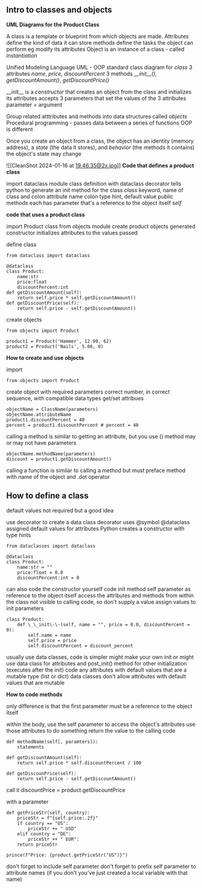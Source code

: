
## Intro to classes and objects

**UML Diagrams for the Product Class**

A class is a template or blueprint from which objects are made.
Attributes define the kind of data it can store
methods define the tasks the object can perform
	eg modify its attributes
Object is an instance of a class - called *instantiation*

Unified Modeling Language UML - OOP standard
	class diagram for *class*
	3 attributes *name*, *price*, *discountPercent*
	3 methods *\_\_init\_\_()*, *getDiscountAmount()*, *getDiscountPrice()*

\_\_init\_\_ is a *constructor* that creates an object from the class and initializes its attributes
	accepts 3 parameters that set the values of the 3 attributes
		parameter = argument

Group related atttributes and methods into data structures called *objects*
	Procedural programming - passes data between a series of functions
	OOP is different

Once you create an object from a class, the object has an identity (memory address), a *state* (the data it stores), and *behavior* (the methods it contains)
	the object's state may change

![[CleanShot 2024-01-16 at 19.46.35@2x.jpg]]
**Code that defines a product class**

import dataclass module
class definition with dataclass decorator
	tells python to generate an init method for the class
*class* keyword, name of class and colon
attribute name colon type hint, default value
public methods
	each has parameter that's a reference to the object itself *self*

**code that uses a product class**

import Product class from objects module
create product objects
	generated constructor initializes attributes to the values passed

define class

	from dataclass import dataclass

	@dataclass
	class Product:
		name:str
		price:float
		discountPercent:int
	def getDiscountAmount(self):
		return self.price * self.getDiscountAmount()
	def getDiscountPrice(self):
		return self.price - self.getDiscountAmount()

create objects

	from objects import Product

	product1 = Product('Hammer', 12.99, 62)
	product2 = Product('Nails', 5.06, 0)


**How to create and use objects**

import

	from objects import Product
create object with required parameters
	correct number, in correct sequence, with compatible data types
get/set attribues

	objectName = ClassName(parameters)
	objectName.attributeName
	product1.discountPercent = 40
	percent = product1.discountPercent # percent = 40
	
calling a method is similar to getting an attribute, but you use ()
method may or may not have parameters

	objectName.methodName(parameters)
	discount = product1.getDiscountAmount()
calling a function is similar to calling a method
	but must preface method with name of the object and .dot operator

## How to define a class

default values not required but a good idea

use decorator to create a data class
	decorator uses @symbol @dataclass
	assigned default values for attributes
	Python creates a constructor  with type hints

	from dataclasses import dataclass

	@dataclass
	class Product:
		name:str = ""
		price:float = 0.0
		discountPercent:int = 0
can also code the constructor yourself
	code init method
	self parameter as reference to the object itself
		access the attributes and methods from within the class
		not visible to calling code, so don't supply a value
	assign values to init parameters

	class Product:
		def \_\_init\-\-(self, name = "", price = 0.0, discountPercent = 0):
			self.name = name
			self.price = price
			self.discountPercent = discount_percent

usually use data classes, code is simpler
	might make your own init
	or might use data class for attributes and post_init() method for other initialization (executes after the init)
	code any attributes with default values that are a mutable type (list or dict)
		data classes don't allow attributes with default values that are mutable



**How to code methods**

only difference is that the first parameter must be a reference to the object itself

within the body, use the self parameter to access the object's attributes
	use those attributes to do something
	return the value to the calling code

	def methodName(self[, paramters]):
		statements

	def getDiscountAmount(self):
		return self.price * self.discountPercent / 100

	def getDiscounPrice(self):
		return self.price - self.getDiscountAmount()
call it
	discountPrice = product.getDiscountPrice

with a parameter

	def getPriceStr(self, country):
		priceStr = f"{self.price:.2f}"
		if country == "US":
			priceStr += " USD"
		elif country = "DE":
			priceStr ++ " EUR":
		return priceStr

	prince(f"Price: {product.getPriceStr("US")}")

don't forget to include self parameter
don't forget to prefix self parameter to attribute names
	(if you don't you've just created a local variable with that name)


